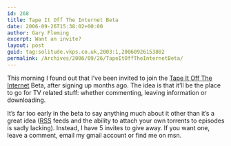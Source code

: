 ```yaml
---
id: 268
title: Tape It Off The Internet Beta
date: 2006-09-26T15:38:02+00:00
author: Gary Fleming
excerpt: Want an invite?
layout: post
guid: tag:solitude.vkps.co.uk,2003:1,20060926153802
permalink: /Archives/2006/09/26/TapeItOffTheInternetBeta/
---
```

This morning I found out that I&#8217;ve been invited to join the [Tape It Off The Internet](http://www.tapeitofftheinternet.com/) Beta, after signing up months ago. The idea is that it&#8217;ll be the place to go for TV related stuff: whether commenting, leaving information or downloading.

It&#8217;s far too early in the beta to say anything much about it other than it&#8217;s a great idea (<acronym title="Rich Site Summary">RSS</acronym> feeds and the ability to attach your own torrents to episodes is sadly lacking). Instead, I have 5 invites to give away. If you want one, leave a comment, email my gmail account or find me on msn.